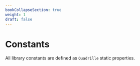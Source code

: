 ```yaml
---
bookCollapseSection: true
weight: 1
draft: false
---
```


# Constants

All library constants are defined as `Quadrille` static properties.